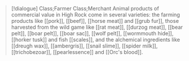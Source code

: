 >[!dialogue] Class;Farmer Class;Merchant
>Animal products of commercial value in High Rock come in several varieties: the farming products like [[pork]], [[beef]], [[horse meat]] and [[grub fur]], those harvested from the wild game like [[rat meat]], [[durzog meat]], [[bear pelt]], [[boar pelt]], [[boar sac]], [[wolf pelt]], [[wormmouth hide]], [[horker tusk]] and fish [[scales]], and the alchemical ingredients like [[dreugh wax]], [[ambergris]], [[snail slime]], [[spider milk]], [[trichobezoar]], [[pearlessence]] and [[Orc's blood]].